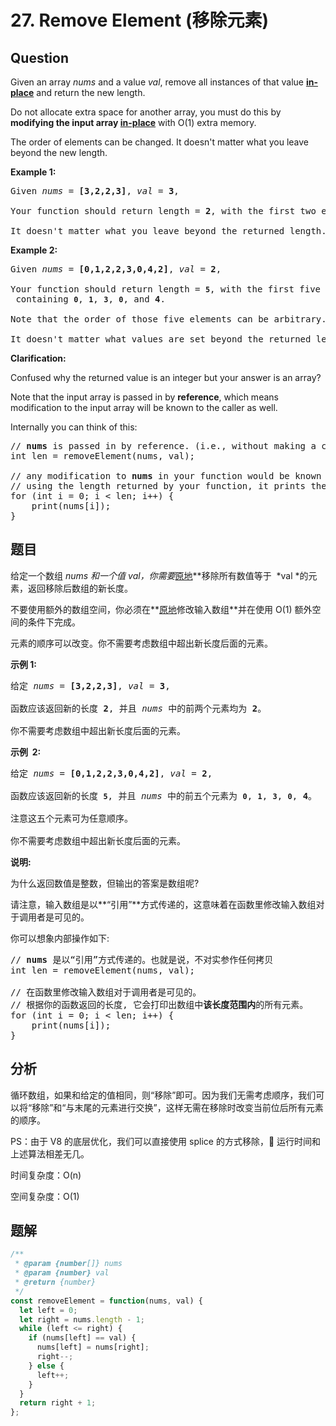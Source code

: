 # 27. Remove Element (移除元素)

## Question

Given an array _nums_ and a value _val_, remove all instances of that value [**in-place**](https://en.wikipedia.org/wiki/In-place_algorithm) and return the new length.

Do not allocate extra space for another array, you must do this by **modifying the input array [in-place](https://en.wikipedia.org/wiki/In-place_algorithm)** with O(1) extra memory.

The order of elements can be changed. It doesn't matter what you leave beyond the new length.

**Example 1:**

<pre>Given <em>nums</em> = <strong>[3,2,2,3]</strong>, <em>val</em> = <strong>3</strong>,

Your function should return length = <strong>2</strong>, with the first two elements of <em>nums</em> being <strong>2</strong>.

It doesn't matter what you leave beyond the returned length.
</pre>

**Example 2:**

<pre>Given <em>nums</em> = <strong>[0,1,2,2,3,0,4,2]</strong>, <em>val</em> = <strong>2</strong>,

Your function should return length = <strong><code>5</code></strong>, with the first five elements of <em><code>nums</code></em> containing&nbsp;<strong><code>0</code></strong>, <strong><code>1</code></strong>, <strong><code>3</code></strong>, <strong><code>0</code></strong>, and&nbsp;<strong>4</strong>.

Note that the order of those five elements can be arbitrary.

It doesn't matter what values are set beyond&nbsp;the returned length.</pre>

**Clarification:**

Confused why the returned value is an integer but your answer is an array?

Note that the input array is passed in by **reference**, which means modification to the input array will be known to the caller as well.

Internally you can think of this:

<pre>// <strong>nums</strong> is passed in by reference. (i.e., without making a copy)
int len = removeElement(nums, val);

// any modification to <strong>nums</strong> in your function would be known by the caller.
// using the length returned by your function, it prints the first <strong>len</strong> elements.
for (int i = 0; i &lt; len; i++) {
&nbsp; &nbsp; print(nums[i]);
}</pre>

## 题目

给定一个数组 *nums *和一个值 _val_，你需要**[原地](https://baike.baidu.com/item/%E5%8E%9F%E5%9C%B0%E7%AE%97%E6%B3%95)**移除所有数值等于  *val *的元素，返回移除后数组的新长度。

不要使用额外的数组空间，你必须在**[原地](https://baike.baidu.com/item/%E5%8E%9F%E5%9C%B0%E7%AE%97%E6%B3%95)修改输入数组**并在使用 O(1) 额外空间的条件下完成。

元素的顺序可以改变。你不需要考虑数组中超出新长度后面的元素。

**示例 1:**

<pre>给定 <em>nums</em> = <strong>[3,2,2,3]</strong>, <em>val</em> = <strong>3</strong>,

函数应该返回新的长度 <strong>2</strong>, 并且 <em>nums </em>中的前两个元素均为 <strong>2</strong>。

你不需要考虑数组中超出新长度后面的元素。
</pre>

**示例  2:**

<pre>给定 <em>nums</em> = <strong>[0,1,2,2,3,0,4,2]</strong>, <em>val</em> = <strong>2</strong>,

函数应该返回新的长度 <strong><code>5</code></strong>, 并且 <em>nums </em>中的前五个元素为 <strong><code>0</code></strong>, <strong><code>1</code></strong>, <strong><code>3</code></strong>, <strong><code>0</code></strong>, <strong>4</strong>。

注意这五个元素可为任意顺序。

你不需要考虑数组中超出新长度后面的元素。
</pre>

**说明:**

为什么返回数值是整数，但输出的答案是数组呢?

请注意，输入数组是以**“引用”**方式传递的，这意味着在函数里修改输入数组对于调用者是可见的。

你可以想象内部操作如下:

<pre>// <strong>nums</strong> 是以“引用”方式传递的。也就是说，不对实参作任何拷贝
int len = removeElement(nums, val);

// 在函数里修改输入数组对于调用者是可见的。
// 根据你的函数返回的长度, 它会打印出数组中<strong>该长度范围内</strong>的所有元素。
for (int i = 0; i &lt; len; i++) {
&nbsp; &nbsp; print(nums[i]);
}
</pre>

## 分析

循环数组，如果和给定的值相同，则“移除”即可。因为我们无需考虑顺序，我们可以将“移除”和“与末尾的元素进行交换”，这样无需在移除时改变当前位后所有元素的顺序。

PS：由于 V8 的底层优化，我们可以直接使用 splice 的方式移除， 运行时间和上述算法相差无几。

时间复杂度：O(n)

空间复杂度：O(1)

## 题解

```javascript
/**
 * @param {number[]} nums
 * @param {number} val
 * @return {number}
 */
const removeElement = function(nums, val) {
  let left = 0;
  let right = nums.length - 1;
  while (left <= right) {
    if (nums[left] == val) {
      nums[left] = nums[right];
      right--;
    } else {
      left++;
    }
  }
  return right + 1;
};
```
